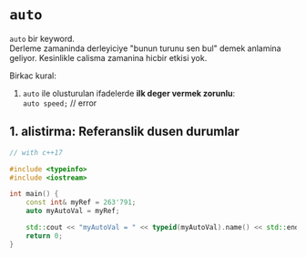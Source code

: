 # `auto`

`auto` bir keyword.  
Derleme zamaninda derleyiciye "bunun turunu sen bul" demek anlamina geliyor. Kesinlikle calisma zamanina hicbir etkisi yok.

Birkac kural:

1. `auto` ile olusturulan ifadelerde **ilk deger vermek zorunlu**:  
`auto speed;` // error

## 1. alistirma: Referanslik dusen durumlar

```c++
// with c++17

#include <typeinfo>
#include <iostream>

int main() {
    const int& myRef = 263'791;
    auto myAutoVal = myRef;

    std::cout << "myAutoVal = " << typeid(myAutoVal).name() << std::endl;
    return 0;
}
```

